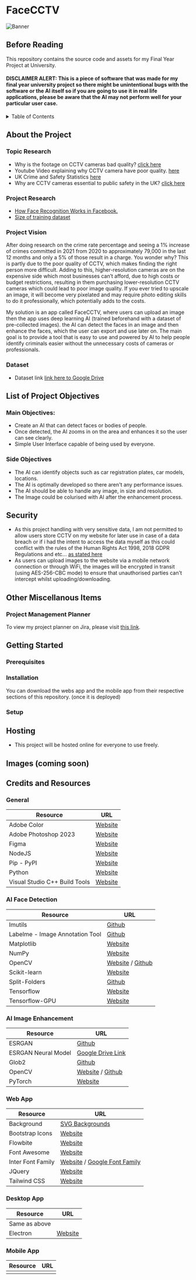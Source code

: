 <a name="readme-top"></a>

# FaceCCTV

![Banner](https://imgur.com/P0jOrS9.png)

## Before Reading

This repository contains the source code and assets for my Final Year Project at University.

#### **DISCLAIMER ALERT: This is a piece of software that was made for my final year university project so there might be unintentional bugs with the software or the AI itself so if you are going to use it in real life applications, please be aware that the AI may not perform well for your particular user case.**

<!-- TABLE OF CONTENTS -->

<details>
  <summary>Table of Contents</summary>
  <ol>
    <li>
      <a href="#about-the-project">About the Project</a>
      <ul>
        <li><a href="#topic-research">Topic Research</a></li>
        <li><a href="#project-research">Project Research</a></li>
        <li><a href="#project-vision">Project Vision</a></li>
      </ul>
    </li>
    <li>
      <a href="#list-of-project-objectives">List of Project Objectives</a>
      <ul>
        <li><a href="#main-objectives">Main Objectives</a></li>
        <li><a href="#side-objectives">Side Objectives</a></li>
      </ul>
    </li>
    <li><a href="#security">Security</a></li>
    <li><a href="#other-miscellanous-items">Project Management Planner</a></li>
    <li>
      <a href="#getting-started">Getting Started</a>
      <ul>
        <li><a href="#prerequisites">Prerequisites</a></li>
        <li><a href="#installation">Installation</a></li>
        <li><a href="#setup">Setup</a></li>
        <li><a href="#hosting">Hosting</a></li>
      </ul>
    </li>
    <li><a href="#images">Images</a></li>
    <li>
      <a href="#credits-and-resources">Credits / Resources</a>
      <ul>
        <li><a href="#general">General</a></li>
        <li><a href="#ai-face-detection">AI Face Detection</a></li>
        <li><a href="#ai-image-enhancement">AI Image Enhancement</a></li>
        <li><a href="#web-app">Web App</a></li>
        <li><a href="#desktop-app">Desktop App</a></li>
        <li><a href="#mobile-app">Mobile App</a></li>
      </ul>
    </li>
  </ol>
</details>

## About the Project

### Topic Research

- Why is the footage on CCTV cameras bad quality? [click here](https://www.scienceabc.com/eyeopeners/why-is-the-quality-of-cctv-footage-still-so-low.html)
- Youtube Video explaining why CCTV camera have poor quality. [here](https://www.youtube.com/watch?v=KWCPXJXWum8)
- UK Crime and Safety Statistics [here](https://crimerate.co.uk/#:~:text=The%20crime%20rate%20in%20the,77.49%20crimes%20per%201%2C000%20people.)
- Why are CCTV cameras essential to public safety in the UK? [click here](https://www.calipsa.io/blog/cctv-statistics-in-the-uk-your-questions-answered)

### Project Research

- [How Face Recognition Works in Facebook.](https://zbigatron.com/how-facial-recognition-works-part-1/)
- [Size of training dataset](https://towardsdatascience.com/how-do-you-know-you-have-enough-training-data-ad9b1fd679ee)

### Project Vision

After doing research on the crime rate percentage and seeing a 1% increase of crimes committed in 2021 from 2020 to approximately 79,000 in the last 12 months and only a 5% of those result in a charge. You wonder why? This is partly due to the poor quality of CCTV, which makes finding the right person more difficult. Adding to this, higher-resolution cameras are on the expensive side which most businesses can’t afford, due to high costs or budget restrictions, resulting in them purchasing lower-resolution CCTV cameras which could lead to poor image quality. If you ever tried to upscale an image, it will become very pixelated and may require photo editing skills to do it professionally, which potentially adds to the costs.

My solution is an app called FaceCCTV, where users can upload an image then the app uses deep learning AI (trained beforehand with a dataset of pre-collected images). the AI can detect the faces in an image and then enhance the faces, which the user can export and use later on. The main goal is to provide a tool that is easy to use and powered by AI to help people identify criminals easier without the unnecessary costs of cameras or professionals.

### Dataset

- Dataset link [link here to Google Drive](https://drive.google.com/drive/folders/1wFzaBdIg6IfiIqM-aqsFDarLfNpPgXUr?usp=sharing)

## List of Project Objectives

### Main Objectives:

- Create an AI that can detect faces or bodies of people.
- Once detected, the AI zooms in on the area and enhances it so the user can see clearly.
- Simple User Interface capable of being used by everyone.

### Side Objectives

- The AI can identify objects such as car registration plates, car models, locations.
- The AI is optimally developed so there aren't any performance issues.
- The AI should be able to handle any image, in size and resolution.
- The Image could be colurised with AI after the enhancement process.

## Security

- As this project handling with very sensitive data, I am not permitted to allow users store CCTV on my website for later use in case of a data breach or if i had the intent to access the data myself as this could conflict with the rules of the Human Rights Act 1998, 2018 GDPR Regulations and etc... [as stated here](https://www.caughtoncamera.net/news/cctv-legal-requirements-cctv-laws-explained/)
- As users can upload images to the website via a mobile network connection or through WiFi, the images will be encrypted in transit (using AES-256-CBC mode) to ensure that unauthorised parties can't intercept whilst uploading/downloading.

## Other Miscellanous Items

### Project Management Planner

To view my project planner on Jira, please visit [this link](https://id.atlassian.com/invite/p/jira-software?id=Oz8QbbMWRCyVmXMjr2BcFQ).

## Getting Started

### Prerequisites

### Installation

You can download the webs app and the mobile app from their respective sections of this repository. (once it is deployed)

### Setup

## Hosting

- This project will be hosted online for everyone to use freely.

## Images (coming soon)

## Credits and Resources

### General

| Resource | URL |
| --- | --- |
| Adobe Color | [Website](https://color.adobe.com/create/color-wheel) |
| Adobe Photoshop 2023 | [Website](https://www.adobe.com/uk/products/photoshop.html) |
| Figma | [Website](www.figma.com/) |
| NodeJS | [Website](https://nodejs.org/en/) |
| Pip - PyPI | [Website](https://pypi.org/project/pip/) |
| Python | [Website](https://www.python.org) |
| Visual Studio C++ Build Tools | [Website](https://visualstudio.microsoft.com/downloads/) |

### AI Face Detection

| Resource | URL |
| --- | --- |
| Imutils | [Github](https://github.com/PyImageSearch/imutils) |
| Labelme - Image Annotation Tool | [Github](https://github.com/wkentaro/labelme) |
| Matplotlib | [Website](https://matplotlib.org/stable/users/installing/index.html) |
| NumPy | [Website](https://numpy.org) |
| OpenCV | [Website](https://opencv.org) / [Github](https://github.com/opencv/opencv) |
| Scikit-learn | [Website](https://scikit-learn.org/stable/) |
| Split-Folders | [Github](https://github.com/jfilter/split-folders) |
| Tensorflow | [Website](https://www.tensorflow.org) |
| Tensorflow-GPU | [Website](https://pypi.org/project/tensorflow-gpu/) |

### AI Image Enhancement

| Resource | URL |
| --- | --- |
| ESRGAN | [Github](https://github.com/xinntao/ESRGAN) |
| ESRGAN Neural Model | [Google Drive Link](https://drive.google.com/drive/folders/17VYV_SoZZesU6mbxz2dMAIccSSlqLecY) |
| Glob2 | [Github](https://github.com/miracle2k/python-glob2/) |
| OpenCV | [Website](https://opencv.org) / [Github](https://github.com/opencv/opencv) |
| PyTorch | [Website](https://pytorch.org) |

### Web App

| Resource | URL |
| --- | --- |
| Background | [SVG Backgrounds](https://www.svgbackgrounds.com) |
| Bootstrap Icons | [Website](https://icons.getbootstrap.com) |
| Flowbite | [Website](https://flowbite.com) |
| Font Awesome | [Website](https://fontawesome.com) |
| Inter Font Family | [Website](https://rsms.me/inter/) / [Google Font Family](https://fonts.google.com/specimen/Inter) |
| JQuery | [Website](https://jquery.com) |
| Tailwind CSS | [Website](https://tailwindcss.com) |

### Desktop App

| Resource | URL |
| --- | --- |
|   Same as above  |    |
| Electron | [Website](https://www.electronjs.org) |

### Mobile App

| Resource | URL |
| --- | --- |
|     |     |

